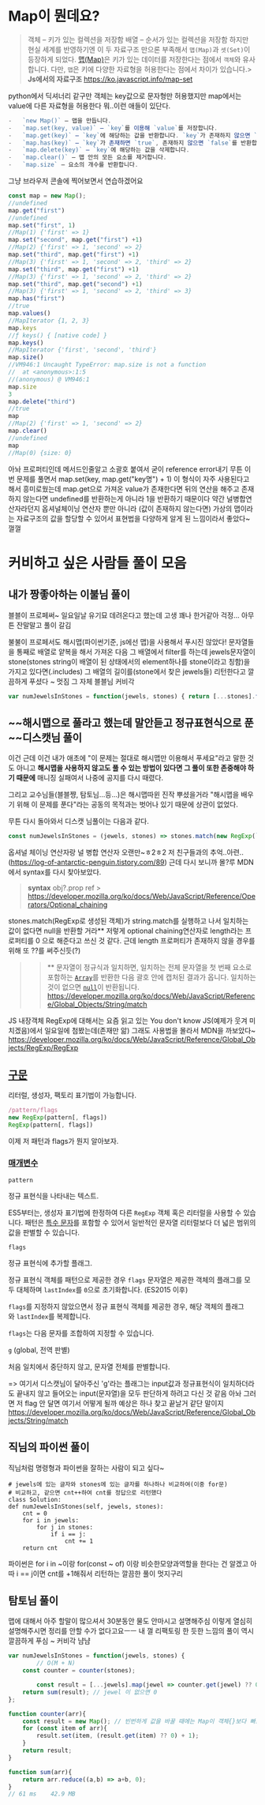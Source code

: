 # Map이 뭔데요?
> 
> 객체 – 키가 있는 컬렉션을 저장함
> 배열 – 순서가 있는 컬렉션을 저장함
	하지만 현실 세계를 반영하기엔 이 두 자료구조 만으론 부족해서 `맵(Map)`과 `셋(Set)`이 등장하게 되었다.
> [맵(Map)](https://developer.mozilla.org/ko/docs/Web/JavaScript/Reference/Global_Objects/Map)은 키가 있는 데이터를 저장한다는 점에서 `객체`와 유사합니다. 다만, `맵`은 키에 다양한 자료형을 허용한다는 점에서 차이가 있습니다.> 
> **Js에서의 자료구조**
> https://ko.javascript.info/map-set

 python에서 딕셔너리 같구만 객체는 key값으로 문자형만 허용했지만 map에서는 value에 다른 자료형을 허용한다
 뭐..이런 애들이 있단다.

```javascript
-   `new Map()` – 맵을 만듭니다.
-   `map.set(key, value)` – `key`를 이용해 `value`를 저장합니다.
-   `map.get(key)` – `key`에 해당하는 값을 반환합니다. `key`가 존재하지 않으면 `undefined`를 반환합니다.
-   `map.has(key)` – `key`가 존재하면 `true`, 존재하지 않으면 `false`를 반환합니다.
-   `map.delete(key)` – `key`에 해당하는 값을 삭제합니다.
-   `map.clear()` – 맵 안의 모든 요소를 제거합니다.
-   `map.size` – 요소의 개수를 반환합니다.
```
그냥 브라우저 콘솔에 찍어보면서 연습하겠어요

```javascript
const map = new Map();
//undefined
map.get("first")
//undefined
map.set("first", 1)
//Map(1) {'first' => 1}
map.set("second", map.get("first") +1)
//Map(2) {'first' => 1, 'second' => 2}
map.set("third", map.get("first") +1)
//Map(3) {'first' => 1, 'second' => 2, 'third' => 2}
map.set("third", map.get("first") +1)
//Map(3) {'first' => 1, 'second' => 2, 'third' => 2}
map.set("third", map.get("second") +1)
//Map(3) {'first' => 1, 'second' => 2, 'third' => 3}
map.has("first")
//true
map.values()
//MapIterator {1, 2, 3}
map.keys
//ƒ keys() { [native code] }
map.keys()
//MapIterator {'first', 'second', 'third'}
map.size()
//VM946:1 Uncaught TypeError: map.size is not a function
//  at <anonymous>:1:5
//(anonymous) @ VM946:1
map.size
3
map.delete("third")
//true
map
//Map(2) {'first' => 1, 'second' => 2}
map.clear()
//undefined
map
//Map(0) {size: 0}

```
아놔 프로퍼티인데 메서드인줄알고 소괄호 붙여서 굳이 reference error내기
무튼 이번 문제를 풀면서 map.set(key, map.get("key명") + 1)
이 형식이 자주 사용된다고 해서 흥미로웠는데
map.get으로 가져온 value가 존재한다면 뒤의 연산을 해주고 존재하지 않는다면 undefined를 반환하는게 아니라 1을 반환하기 때문이다
약간 널병합연산자라던지 옵셔널체이닝 연산자 뿐만 아니라 (값이 존재하지 않는다면) 가상의 맵이라는 자료구조의 값을 할당할 수 있어서 표현법을 다양하게 알게 된 느낌이라서 좋았다~ 껄껄


# 커비하고 싶은 사람들 풀이 모음
## 내가 짱좋아하는 이불님 풀이
블블이 프로페써~ 일요일날 유기묘 데려온다고 했는데 고생 꽤나 한거같아 걱정... 아무튼 잔말말고 풀이 갈김

불불이 프로페서도 해시맵(파이썬기준, js에선 맵)을 사용해서 푸시진 않았다!
문자열들을 통째로 배열로 얕복을 해서 가져온 다음 그 배열에서 filter를 하는데 jewels문자열이 stone(stones string이 배열이 된 상태에서의 element하나를 stone이라고 칭함)을 가지고 있다면(.includes) 그 배열의 길이를(stone에서 찾은 jewels들) 리턴한다고 깔끔하게 푸셨다 ~ 멋짐 그 자체 블블님 커비각

```javascript
var numJewelsInStones = function(jewels, stones) { return [...stones].filter(stone => jewels.includes(stone)).length };
```

## ~~해시맵으로 풀라고 했는데 말안듣고 정규표현식으로 푼  ~~디스캣님 풀이
이건 근데 이건 내가 애초에 "이 문제는 절대로 해시맵만 이용해서 푸세요"라고 말한 것도 아니고 **해시맵을 사용하지 않고도 풀 수 있는 방법이 있다면 그 풀이 또한 존중해야 하기 때문에** 매니징 실패여서 나중에 공지를 다시 때렸다.

그리고 교수님들(블블쨩, 탐토님...등...)은 해시맵따윈 진작 뿌셨을거라 "해시맵을 배우기 위해 이 문제를 푼다"라는 공동의 목적과는 벗어나 있기 때문에 상관이 없었다.

무튼 다시 돌아와서 디스캣 님풀이는 다음과 같다.
```javascript
const numJewelsInStones = (jewels, stones) => stones.match(new RegExp(`[${jewels}]`,'g'))?.length??0
```
옵셔널 체이닝 연산자랑 널 병합 연산자 오랜만~ㅎ2ㅎ2
저 친구들과의 추억..아련..(https://log-of-antarctic-penguin.tistory.com/89)
근데 다시 보니까 몰?루 MDN에서 syntax를 다시 찾아보았다.
> **syntax**
> obj?.prop
ref > https://developer.mozilla.org/ko/docs/Web/JavaScript/Reference/Operators/Optional_chaining


stones.match(RegExp로 생성된 객체)가 string.match를 실행하고 나서 일치하는 값이 없다면 null을 반환할 거라** 저렇게 optional chaining연산자로 length라는 프로퍼티를 0 으로 해준다고 쓰신 것 같다. 근데 length 프로퍼티가 존재하지 않을 경우를 위해 또 ??를 써주신듯(?)

>>** 문자열이 정규식과 일치하면, 일치하는 전체 문자열을 첫 번째 요소로 포함하는 [`Array`](https://developer.mozilla.org/ko/docs/Web/JavaScript/Reference/Global_Objects/Array)를 반환한 다음 괄호 안에 캡처된 결과가 옵니다. 일치하는 것이 없으면 [`null`](https://developer.mozilla.org/ko/docs/Web/JavaScript/Reference/Global_Objects/null)이 반환됩니다.
>>https://developer.mozilla.org/ko/docs/Web/JavaScript/Reference/Global_Objects/String/match

JS 내장객체 RegExp에 대해서는 요즘 읽고 있는 You don't know JS(예제가 웃겨 미치겠음)에서 일요일에 첨봤는데(존재만 앎) 그래도 사용법을 몰라서 MDN을 까보았다~
https://developer.mozilla.org/ko/docs/Web/JavaScript/Reference/Global_Objects/RegExp/RegExp

## [구문](https://developer.mozilla.org/ko/docs/Web/JavaScript/Reference/Global_Objects/RegExp/RegExp#%EA%B5%AC%EB%AC%B8 "Permalink to 구문")

리터럴, 생성자, 팩토리 표기법이 가능합니다.
```javascript
/pattern/flags
new RegExp(pattern[, flags])
RegExp(pattern[, flags])

```
이제 저 패턴과 flags가 뭔지 알아보자.

### [매개변수](https://developer.mozilla.org/ko/docs/Web/JavaScript/Reference/Global_Objects/RegExp/RegExp#%EB%A7%A4%EA%B0%9C%EB%B3%80%EC%88%98 "Permalink to 매개변수")

`pattern`

정규 표현식을 나타내는 텍스트.

ES5부터는, 생성자 표기법에 한정하여 다른 `RegExp` 객체 혹은 리터럴을 사용할 수 있습니다. 패턴은 [특수 문자](https://developer.mozilla.org/ko/docs/Web/JavaScript/Guide/Regular_Expressions#%ed%8a%b9%ec%88%98_%eb%ac%b8%ec%9e%90_%ec%82%ac%ec%9a%a9%ed%95%98%ea%b8%b0)를 포함할 수 있어서 일반적인 문자열 리터럴보다 더 넓은 범위의 값을 판별할 수 있습니다.

`flags`

정규 표현식에 추가할 플래그.

정규 표현식 객체를 패턴으로 제공한 경우 `flags` 문자열은 제공한 객체의 플래그를 모두 대체하며 `lastIndex`를 `0`으로 초기화합니다. (ES2015 이후)

`flags`를 지정하지 않았으면서 정규 표현식 객체를 제공한 경우, 해당 객체의 플래그와 `lastIndex`를 복제합니다.

`flags`는 다음 문자를 조합하여 지정할 수 있습니다.

`g` (global, 전역 판별)

처음 일치에서 중단하지 않고, 문자열 전체를 판별합니다.

=> 여기서 디스캣님이 달아주신 'g'라는 플래그는 input값과 정규표현식이 일치하더라도 끝내지 않고 들어오는 input(문자열)을 모두 판단하게 하려고 다신 것 같음
아놔 그러면 저 flag 안 달면 여기서 어떻게 될까 예상은 하나 찾고 끝날거 같단 말이지
https://developer.mozilla.org/ko/docs/Web/JavaScript/Reference/Global_Objects/String/match


## 직님의 파이썬 풀이
직님처럼 명령형과 파이썬을 잘하는 사람이 되고 싶다~
```python3
# jewels에 있는 글자와 stones에 있는 글자를 하나하나 비교하여(이중 for문) 
# 비교하고, 같으면 cnt++하여 cnt를 정답으로 리턴했다 
class Solution:
def numJewelsInStones(self, jewels, stones):
	cnt = 0
	for i in jewels:
		for j in stones:
			if i == j:
				cnt += 1
	return cnt
```
파이썬은 for i in ~이랑  for(const ~ of) 이랑 비슷한모양과역할을 한다는 건 알겠고
아따 i  == j이면 cnt를 +1해줘서 리턴하는 깔끔한 풀이 멋지구리


## 탐토님 풀이
맵에 대해서 아주 할말이 많으셔서 30분동안 물도 안마시고 설명해주심
이렇게 열심히 설명해주시면 정리를 안할 수가 없다고요ㅡㅡ
내 껄 리팩토링 한 듯한 느낌의 풀이 역시 깔끔하게 푸심 ~ 커비각 냠냠
```javascript
var numJewelsInStones = function(jewels, stones) {
		// O(M + N)	
    const counter = counter(stones);

		const result = [...jewels].map(jewel => counter.get(jewel) ?? 0);
    return sum(result); // jewel 이 없으면 0
};

function counter(arr){
    const result = new Map(); // 빈번하게 값을 바꿀 때에는 Map이 객체{}보다 빠르다
    for (const item of arr){
        result.set(item, (result.get(item) ?? 0) + 1);
    }
    return result;
}

function sum(arr){
    return arr.reduce((a,b) => a+b, 0);
}
// 61 ms	42.9 MB
```

